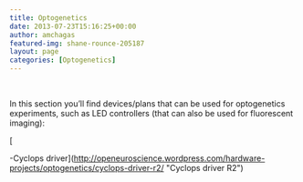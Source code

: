 ```yaml
---
title: Optogenetics
date: 2013-07-23T15:16:25+00:00
author: amchagas
featured-img: shane-rounce-205187
layout: page
categories: [Optogenetics]
---
```

&nbsp;

In this section you&#8217;ll find devices/plans that can be used for optogenetics experiments, such as LED controllers (that can also be used for fluorescent imaging):

[

-Cyclops driver](http://openeuroscience.wordpress.com/hardware-projects/optogenetics/cyclops-driver-r2/ "Cyclops driver R2")

